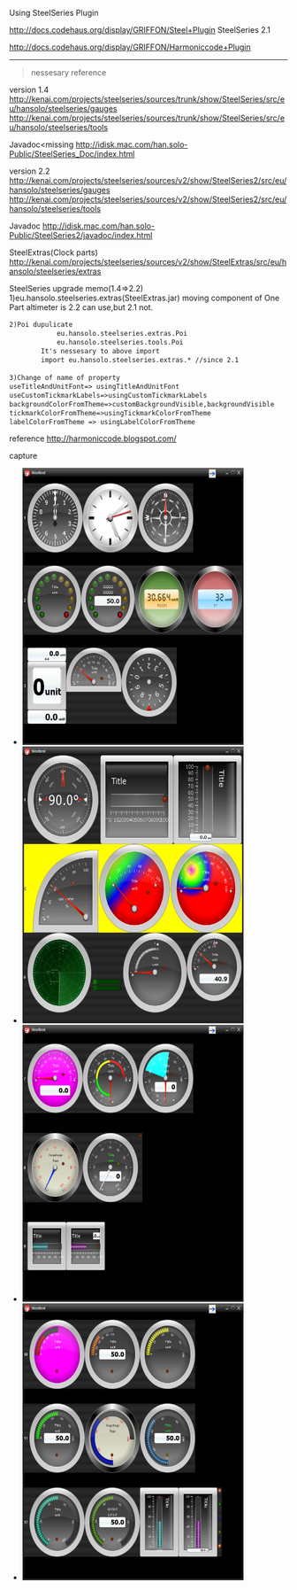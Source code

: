 Using SteelSeries Plugin

  http://docs.codehaus.org/display/GRIFFON/Steel+Plugin
    SteelSeries 2.1

  http://docs.codehaus.org/display/GRIFFON/Harmoniccode+Plugin

-----------------------------------------------------------------------
>nessesary reference 

version 1.4
  http://kenai.com/projects/steelseries/sources/trunk/show/SteelSeries/src/eu/hansolo/steelseries/gauges
  http://kenai.com/projects/steelseries/sources/trunk/show/SteelSeries/src/eu/hansolo/steelseries/tools

  Javadoc<missing 
    http://idisk.mac.com/han.solo-Public/SteelSeries_Doc/index.html

version 2.2
  http://kenai.com/projects/steelseries/sources/v2/show/SteelSeries2/src/eu/hansolo/steelseries/gauges
  http://kenai.com/projects/steelseries/sources/v2/show/SteelSeries2/src/eu/hansolo/steelseries/tools

  Javadoc
    http://idisk.mac.com/han.solo-Public/SteelSeries2/javadoc/index.html

  SteelExtras(Clock parts)
    http://kenai.com/projects/steelseries/sources/v2/show/SteelExtras/src/eu/hansolo/steelseries/extras


  SteelSeries upgrade memo(1.4=>2.2) 
    1)eu.hansolo.steelseries.extras(SteelExtras.jar) moving component of One Part
      altimeter is 2.2 can use,but 2.1 not.

    2)Poi dupulicate 
				eu.hansolo.steelseries.extras.Poi
				eu.hansolo.steelseries.tools.Poi
			It's nessesary to above import 
			import eu.hansolo.steelseries.extras.* //since 2.1

    3)Change of name of property 
    useTitleAndUnitFont=> usingTitleAndUnitFont
    useCustomTickmarkLabels=>usingCustomTickmarkLabels
    backgroundColorFromTheme=>customBackgroundVisible,backgroundVisible 
    tickmarkColorFromTheme=>usingTickmarkColorFromTheme
    labelColorFromTheme => usingLabelColorFromTheme


reference
  http://harmoniccode.blogspot.com/

capture

* <img src="https://github.com/kimukou/griffontest/raw/master/steeltest/screen_capture_page1.png" width="400" height="500">
* <img src="https://github.com/kimukou/griffontest/raw/master/steeltest/screen_capture_page2.png" width="400" height="500">
* <img src="https://github.com/kimukou/griffontest/raw/master/steeltest/screen_capture_page3.png" width="400" height="500">
* <img src="https://github.com/kimukou/griffontest/raw/master/steeltest/screen_capture_page4.png" width="400" height="500">
